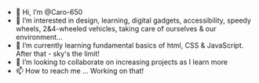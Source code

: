 - 👋 Hi, I’m @Caro-650
- 👀 I’m interested in design, learning, digital gadgets, accessibility, speedy wheels, 2&4-wheeled vehicles, taking care of ourselves & our environment...
- 🌱 I’m currently learning fundamental basics of html, CSS & JavaScript. After that - sky's the limit!
- 💞️ I’m looking to collaborate on increasing projects as I learn more
- 📫 How to reach me ... Working on that!

<!---
Caro-650/Caro-650 is a ✨ special ✨ repository because its `README.md` (this file) appears on your GitHub profile.
You can click the Preview link to take a look at your changes.
--->
